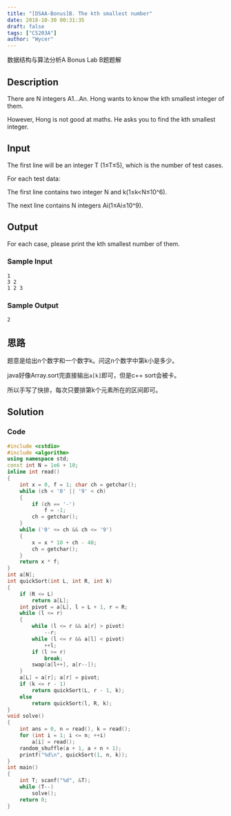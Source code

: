 ```yaml
---
title: "[DSAA-Bonus]B. The kth smallest number"
date: 2018-10-30 00:31:35
draft: false
tags: ["CS203A"]
author: "Wycer"
---
```


数据结构与算法分析A Bonus Lab B题题解

<!-- more -->

## Description
There are N integers A1...An.  Hong wants to know the kth smallest integer of them.

However, Hong is not good at maths.  He asks you to find the kth smallest integer.

## Input

The first line will be an integer T (1≤T≤5), which is the number of test cases.  

For each test data:

The first line contains two integer N and k(1≤k<N≤10^6).

The next line contains N integers Ai(1≤Ai≤10^9).

## Output
For each case, please print the kth smallest number of them.

### Sample Input
```
1
3 2
1 2 3
```
### Sample Output
```
2
```

## 思路

题意是给出n个数字和一个数字k。问这n个数字中第k小是多少。

java好像Array.sort完直接输出`a[k]`即可，但是c++ sort会被卡。

所以手写了快排，每次只要排第k个元素所在的区间即可。

## Solution

### Code
``` cpp
#include <cstdio>
#include <algorithm>
using namespace std;
const int N = 1e6 + 10;
inline int read()
{
    int x = 0, f = 1; char ch = getchar();
    while (ch < '0' || '9' < ch)
    {
        if (ch == '-')
            f = -1;
        ch = getchar();
    }
    while ('0' <= ch && ch <= '9')
    {
        x = x * 10 + ch - 48;
        ch = getchar();
    }
    return x * f;
}
int a[N];
int quickSort(int L, int R, int k)
{
    if (R <= L) 
        return a[L];
    int pivot = a[L], l = L + 1, r = R;
    while (l <= r)
    {
        while (l <= r && a[r] > pivot) 
            --r;
        while (l <= r && a[l] < pivot) 
            ++l;
        if (l >= r)
            break;
        swap(a[l++], a[r--]);
    }
    a[L] = a[r]; a[r] = pivot;
    if (k <= r - 1)
        return quickSort(L, r - 1, k); 
    else 
        return quickSort(l, R, k); 
}
void solve()
{
    int ans = 0, n = read(), k = read();
    for (int i = 1; i <= n; ++i)
        a[i] = read();
    random_shuffle(a + 1, a + n + 1);
    printf("%d\n", quickSort(1, n, k));
}
int main()
{
    int T; scanf("%d", &T);
    while (T--)
        solve();
    return 0;
}   
```